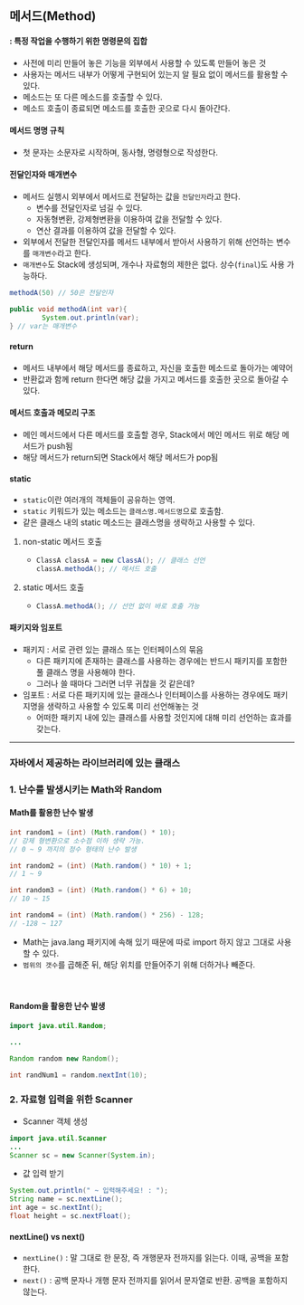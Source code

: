 ## 메서드(Method)
#### : 특정 작업을 수행하기 위한 명령문의 집합
- 사전에 미리 만들어 놓은 기능을 외부에서 사용할 수 있도록 만들어 놓은 것
- 사용자는 메서드 내부가 어떻게 구현되어 있는지 알 필요 없이 메서드를 활용할 수 있다.
- 메소드는 또 다른 메소드를 호출할 수 있다.
- 메소드 호출이 종료되면 메소드를 호출한 곳으로 다시 돌아간다.

#### 메서드 명명 규칙
- 첫 문자는 소문자로 시작하며, 동사형, 명령형으로 작성한다. 

#### 전달인자와 매개변수 
- 메서드 실행시 외부에서 메서드로 전달하는 값을 `전달인자`라고 한다.
  - 변수를 전달인자로 넘길 수 있다.
  - 자동형변환, 강제형변환을 이용하여 값을 전달할 수 있다.
  - 연산 결과를 이용하여 값을 전달할 수 있다.
- 외부에서 전달한 전달인자를 메서드 내부에서 받아서 사용하기 위해 선언하는 변수를 `매개변수`라고 한다.
- `매개변수`도 Stack에 생성되며, 개수나 자료형의 제한은 없다. 상수(`final`)도 사용 가능하다.
```java
methodA(50) // 50은 전달인자

public void methodA(int var){
		System.out.println(var);
} // var는 매개변수
```
#### return
- 메서드 내부에서 해당 메서드를 종료하고, 자신을 호출한 메소드로 돌아가는 예약어
- 반환값과 함께 return 한다면 해당 값을 가지고 메서드를 호출한 곳으로 돌아갈 수 있다.

#### 메서드 호출과 메모리 구조
- 메인 메서드에서 다른 메서드를 호출할 경우, Stack에서 메인 메서드 위로 해당 메서드가 push됨
- 해당 메서드가 return되면 Stack에서 해당 메서드가 pop됨

#### static 
- `static`이란 여러개의 객체들이 공유하는 영역.
- `static` 키워드가 있는 메소드는 `클래스명.메서드명`으로 호출함.
- 같은 클래스 내의 static 메소드는 클래스명을 생략하고 사용할 수 있다.
1. non-static 메서드 호출
   - ```java
     ClassA classA = new ClassA(); // 클래스 선언
     classA.methodA(); // 메서드 호출
     ```
2. static 메서드 호출
   - ```java
     ClassA.methodA(); // 선언 없이 바로 호출 가능
     ```

#### 패키지와 임포트
- 패키지 : 서로 관련 있는 클래스 또는 인터페이스의 묶음 
  - 다른 패키지에 존재하는 클래스를 사용하는 경우에는 반드시 패키지를 포함한 풀 클래스 명을 사용해야 한다.
  - 그러나 쓸 때마다 그러면 너무 귀찮을 것 같은데?
- 임포트 : 서로 다른 패키지에 있는 클래스나 인터페이스를 사용하는 경우에도 패키지명을 생략하고 사용할 수 있도록 미리 선언해놓는 것
  - 어떠한 패키지 내에 있는 클래스를 사용할 것인지에 대해 미리 선언하는 효과를 갖는다. 

---

### 자바에서 제공하는 라이브러리에 있는 클래스
### 1. 난수를 발생시키는 Math와 Random
#### Math를 활용한 난수 발생
```java
int random1 = (int) (Math.random() * 10);
// 강제 형변환으로 소수점 이하 생략 가능.
// 0 ~ 9 까지의 정수 형태의 난수 발생

int random2 = (int) (Math.random() * 10) + 1;
// 1 ~ 9

int random3 = (int) (Math.random() * 6) + 10;
// 10 ~ 15

int random4 = (int) (Math.random() * 256) - 128;
// -128 ~ 127
```
- Math는 java.lang 패키지에 속해 있기 때문에 따로 import 하지 않고 그대로 사용할 수 있다. 
- `범위의 갯수`를 곱해준 뒤, 해당 위치를 만들어주기 위해 더하거나 빼준다.
<br><br><br>

#### Random을 활용한 난수 발생 
```java
import java.util.Random;

...

Random random new Random();

int randNum1 = random.nextInt(10);
```

### 2. 자료형 입력을 위한 Scanner 
- Scanner 객체 생성
```java
import java.util.Scanner
...
Scanner sc = new Scanner(System.in);
```
- 값 입력 받기
```java
System.out.println(" ~ 입력해주세요! : ");
String name = sc.nextLine();
int age = sc.nextInt();
float height = sc.nextFloat();
```
#### nextLine() vs next()
- `nextLine()` : 말 그대로 한 문장, 즉 개행문자 전까지를 읽는다. 이때, 공백을 포함한다.
- `next()` : 공백 문자나 개행 문자 전까지를 읽어서 문자열로 반환. 공백을 포함하지 않는다.